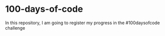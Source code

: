 # 100-days-of-code
In this repository, I am going to register my progress in the #100daysofcode challenge
